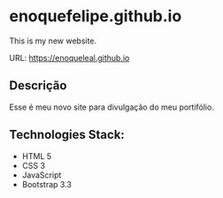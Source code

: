 # enoquefelipe.github.io

This is my new website.

URL: https://enoqueleal.github.io

## Descrição
Esse é meu novo site para divulgação do meu portifólio.

## Technologies Stack:

  * HTML 5
  * CSS 3
  * JavaScript
  * Bootstrap 3.3
